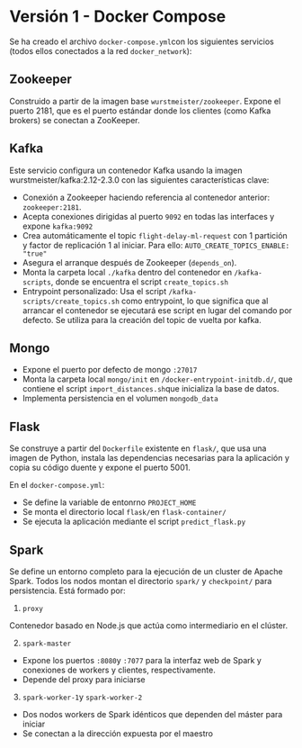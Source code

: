 # Versión 1 - Docker Compose

Se ha creado el archivo `docker-compose.yml`con los siguientes servicios (todos ellos conectados a la red `docker_network`): 

## Zookeeper

Construido a partir de la imagen base `wurstmeister/zookeeper`. Expone el puerto 2181, que es el puerto estándar donde los clientes (como Kafka brokers) se conectan a ZooKeeper.

## Kafka

Este servicio configura un contenedor Kafka usando la imagen wurstmeister/kafka:2.12-2.3.0 con las siguientes características clave:

- Conexión a Zookeeper haciendo referencia al contenedor anterior: `zookeeper:2181`.
- Acepta conexiones dirigidas al puerto `9092` en todas las interfaces y expone `kafka:9092`
- Crea automáticamente el topic `flight-delay-ml-request` con 1 partición y factor de replicación 1 al iniciar. Para ello: `AUTO_CREATE_TOPICS_ENABLE: "true"`
- Asegura el arranque después de Zookeeper (`depends_on`).
- Monta la carpeta local `./kafka` dentro del contenedor en `/kafka-scripts`, donde se encuentra el script `create_topics.sh`
- Entrypoint personalizado: Usa el script `/kafka-scripts/create_topics.sh` como entrypoint, lo que significa que al arrancar el contenedor se ejecutará ese script en lugar del comando por defecto. Se utiliza para la creación del topic de vuelta por kafka. 

## Mongo

- Expone el puerto por defecto de mongo `:27017`
- Monta la carpeta local `mongo/init` en `/docker-entrypoint-initdb.d/`, que contiene el script `import_distances.sh`que inicializa la base de datos.
- Implementa persistencia en el volumen `mongodb_data`

## Flask 

Se construye a partir del `Dockerfile` existente en `flask/`, que usa una imagen de Python, instala las dependencias necesarias para la aplicación y copia su código duente y expone el puerto 5001.

En el `docker-compose.yml`:

- Se define la variable de entonrno `PROJECT_HOME`
- Se monta el directorio local `flask/`en `flask-container/`
- Se ejecuta la aplicación mediante el script `predict_flask.py`

## Spark 

Se define un entorno completo para la ejecución de un cluster de Apache Spark. Todos los nodos montan el directorio `spark/` y `checkpoint/` para persistencia. Está formado por: 

1. `proxy` 

Contenedor basado en Node.js que actúa como intermediario en el clúster.

2. `spark-master`

- Expone los puertos `:8080`y `:7077` para la interfaz web de Spark y conexiones de workers y clientes, respectivamente.
- Depende del proxy para iniciarse

3. `spark-worker-1`y `spark-worker-2`

- Dos nodos workers de Spark idénticos que dependen del máster para iniciar
- Se conectan a la dirección expuesta por el maestro

